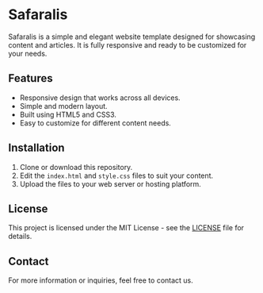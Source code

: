 # Safaralis

Safaralis is a simple and elegant website template designed for showcasing content and articles. It is fully responsive and ready to be customized for your needs.

## Features
- Responsive design that works across all devices.
- Simple and modern layout.
- Built using HTML5 and CSS3.
- Easy to customize for different content needs.

## Installation
1. Clone or download this repository.
2. Edit the `index.html` and `style.css` files to suit your content.
3. Upload the files to your web server or hosting platform.

## License
This project is licensed under the MIT License - see the [LICENSE](LICENSE) file for details.

## Contact
For more information or inquiries, feel free to contact us.
